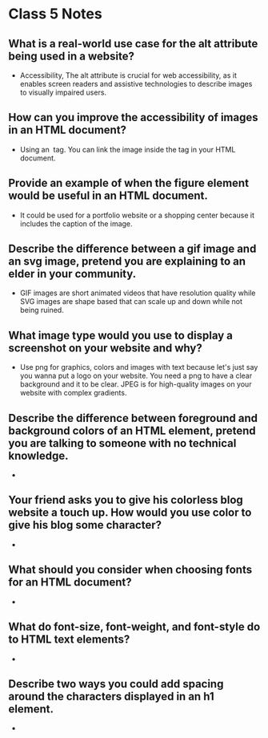 # Class 5 Notes 



## What is a real-world use case for the alt attribute being used in a website?

  - Accessibility, The alt attribute is crucial for web accessibility, as it enables screen readers and assistive technologies to describe images to visually impaired users.


## How can you improve the accessibility of images in an HTML document?


  - Using an <img> tag. You can link the image inside the tag in your HTML document.
    


## Provide an example of when the figure element would be useful in an HTML document.

  - It could be used for a portfolio website or a shopping center because it includes the caption of the image. 


## Describe the difference between a gif image and an svg image, pretend you are explaining to an elder in your community.


- GIF images are short animated videos that have resolution quality while SVG images are shape based that can scale up and down while not being ruined. 


## What image type would you use to display a screenshot on your website and why?

- Use png for graphics, colors and images with text because let's just say you wanna put a logo on your website. You need a png to have a clear background and it to be clear. JPEG is for high-quality images on your website with complex gradients.

## Describe the difference between foreground and background colors of an HTML element, pretend you are talking to someone with no technical knowledge.

-

## Your friend asks you to give his colorless blog website a touch up. How would you use color to give his blog some character?

- 


## What should you consider when choosing fonts for an HTML document?

-

## What do font-size, font-weight, and font-style do to HTML text elements?

- 

## Describe two ways you could add spacing around the characters displayed in an h1 element.

- 

